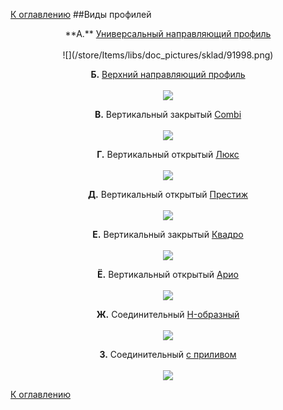 [К оглавлению](/service/doc/?cid=folding)
##Виды профилей
<center>
**А.**   <a href=" https://viyar.ua/search/?q=%D0%A3%D0%BD%D0%B8%D0%B2%D0%B5%D1%80%D1%81%D0%B0%D0%BB%D1%8C%D0%BD%D0%B0%D1%8F+%D0%BD%D0%B0%D0%BF%D1%80%D0%B0%D0%B2%D0%BB&s= " target="_blank"> Универсальный направляющий профиль </a> <br><br>
![](/store/Items/libs/doc_pictures/sklad/91998.png)

**Б.**   <a href=" https://viyar.ua/search/?q=%D0%9D%D0%B0%D0%BF%D1%80%D0%B0%D0%B2%D0%BB%D1%8F%D1%8E%D1%89%D0%B0%D1%8F+%D0%B2%D0%B5%D1%80%D1%85%D0%BD%D1%8F%D1%8F+STARKE+&s= " target="_blank"> Верхний направляющий профиль </a> <br><br>
![](/store/Items/libs/doc_pictures/sklad/91963.png)

**В.** Вертикальный закрытый  <a href="https://viyar.ua/catalog/profil_vertikalnyy_zakrytyy_combi_anodir_pokrytie_serebro_5_2m/" target="_blank"> Combi </a> <br><br>
![](/store/Items/libs/doc_pictures/razdv_2/combi_2.png)

**Г.** Вертикальный открытый  <a href="https://viyar.ua/catalog/vertikalnyy_profil/?arrFilter_239_2934386948=Y&arrFilter_242_2782946485=Y&set_filter=%D0%9F%D0%BE%D0%BA%D0%B0%D0%B7%D0%B0%D1%82%D1%8C" target="_blank"> Люкс </a> <br><br>
![](/store/Items/libs/doc_pictures/razdv_2/lux_2.png)

**Д.** Вертикальный открытый  <a href="https://viyar.ua/search/?q=%D0%92%D0%B5%D1%80%D1%82%D0%B8%D0%BA%D0%B0%D0%BB%D1%8C%D0%BD%D1%8B%D0%B9+%D0%BE%D1%82%D0%BA%D1%80%D1%8B%D1%82%D1%8B%D0%B9+%D0%9F%D1%80%D0%B5%D1%81%D1%82%D0%B8%D0%B6&s=" target="_blank">Престиж </a> <br><br>
![](/store/Items/libs/doc_pictures/razdv_2/prestig_2.png)

**Е.** Вертикальный закрытый  <a href="https://viyar.ua/search/?q=%D0%92%D0%B5%D1%80%D1%82%D0%B8%D0%BA%D0%B0%D0%BB%D1%8C%D0%BD%D1%8B%D0%B9+%D0%B7%D0%B0%D0%BA%D1%80%D1%8B%D1%82%D1%8B%D0%B9+%D0%9A%D0%B2%D0%B0%D0%B4%D1%80%D0%BE&s=" target="_blank">Квадро </a> <br><br>
![](/store/Items/libs/doc_pictures/razdv_2/kvadro_2.png)

**Ё.** Вертикальный открытый  <a href="https://viyar.ua/search/?q=%D0%9F%D1%80%D0%BE%D1%84%D0%B8%D0%BB%D1%8C+%D0%B2%D0%B5%D1%80%D1%82%D0%B8%D0%BA%D0%B0%D0%BB%D1%8C%D0%BD%D1%8B%D0%B9+%D0%BE%D1%82%D0%BA%D1%80%D1%8B%D1%82%D1%8B%D0%B9+%D0%90%D1%80%D0%B8%D0%BE&s=" target="_blank">Арио </a> <br><br>
![](/store/Items/libs/doc_pictures/razdv_2/ario_2.png) <br>

**Ж.** Соединительный <a href="https://viyar.ua/search/?q=%D0%9F%D1%80%D0%BE%D1%84%D0%B8%D0%BB%D1%8C+%D1%81%D0%BE%D0%B5%D0%B4%D0%B8%D0%BD%D0%B8%D1%82%D0%B5%D0%BB%D1%8C%D0%BD%D1%8B%D0%B9+%D0%9D-+%D0%BE%D0%B1%D1%80%D0%B0%D0%B7%D0%BD%D1%8B%D0%B9&s=" target="_blank">H-образный </a> <br><br>
![](/store/Items/libs/doc_pictures/razdv_2/h_2.png)

**З.** Соединительный <a href=" https://viyar.ua/search/?q=%25D0%259F%25D1%2580%25D0%25BE%25D1%2584%25D0%25B8%25D0%25BB%25D1%258C+%25D1%2581%25D0%25BE%25D0%25B5%25D0%25B4%25D0%25B8%25D0%25BD%25D0%25B8%25D1%2582%25D0%25B5%25D0%25BB%25D1%258C%25D0%25BD%25D1%258B%25D0%25B9+%25D0%25A1+%25D0%25BF%25D1%2580%25D0%25B8%25D0%25BB%25D0%25B8%25D0%25B2%25D0%25BE%25D0%25BC&s=" target="_blank"> с приливом </a> <br><br>
![](/store/Items/libs/doc_pictures/razdv_2/spriliv_2.png)
</center>


[К оглавлению](/service/doc/?cid=folding)
